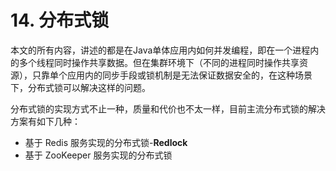# 14. 分布式锁

​	本文的所有内容，讲述的都是在Java单体应用内如何并发编程，即在一个进程内的多个线程同时操作共享数据。但在集群环境下（不同的进程同时操作共享资源），只靠单个应用内的同步手段或锁机制是无法保证数据安全的，在这种场景下，分布式锁可以解决这样的问题。

​	分布式锁的实现方式不止一种，质量和代价也不太一样，目前主流分布式锁的解决方案有如下几种：

- 基于 Redis 服务实现的分布式锁-**Redlock** 
- 基于 ZooKeeper 服务实现的分布式锁



